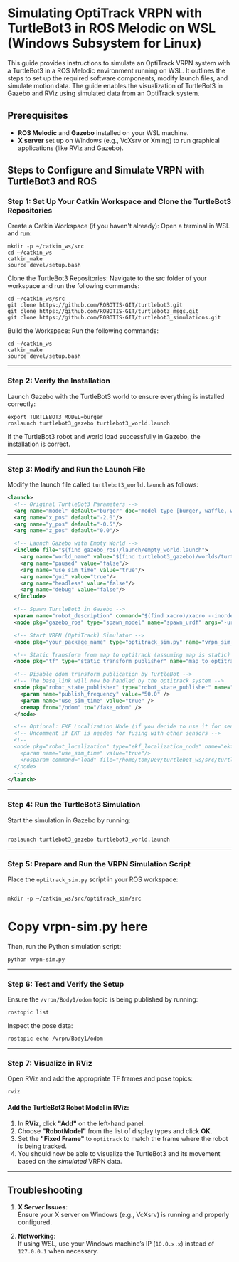 # Simulating OptiTrack VRPN with TurtleBot3 in ROS Melodic on WSL (Windows Subsystem for Linux)

This guide provides instructions to simulate an OptiTrack VRPN system with a TurtleBot3 in a ROS Melodic environment running on WSL. It outlines the steps to set up the required software components, modify launch files, and simulate motion data. The guide enables the visualization of TurtleBot3 in Gazebo and RViz using simulated data from an OptiTrack system.

## Prerequisites
- **ROS Melodic** and **Gazebo** installed on your WSL machine.
- **X server** set up on Windows (e.g., VcXsrv or Xming) to run graphical applications (like RViz and Gazebo).

## Steps to Configure and Simulate VRPN with TurtleBot3 and ROS

### Step 1: Set Up Your Catkin Workspace and Clone the TurtleBot3 Repositories

Create a Catkin Workspace (if you haven't already):
Open a terminal in WSL and run:
```
mkdir -p ~/catkin_ws/src
cd ~/catkin_ws
catkin_make
source devel/setup.bash
```
Clone the TurtleBot3 Repositories:
Navigate to the src folder of your workspace and run the following commands:
```
cd ~/catkin_ws/src
git clone https://github.com/ROBOTIS-GIT/turtlebot3.git
git clone https://github.com/ROBOTIS-GIT/turtlebot3_msgs.git
git clone https://github.com/ROBOTIS-GIT/turtlebot3_simulations.git
```
Build the Workspace:
Run the following commands:
```
cd ~/catkin_ws
catkin_make
source devel/setup.bash
```
---

### Step 2: Verify the Installation

Launch Gazebo with the TurtleBot3 world to ensure everything is installed correctly:
```
export TURTLEBOT3_MODEL=burger
roslaunch turtlebot3_gazebo turtlebot3_world.launch
```
If the TurtleBot3 robot and world load successfully in Gazebo, the installation is correct.

---

### Step 3: Modify and Run the Launch File

Modify the launch file called `turtlebot3_world.launch` as follows:

```xml
<launch>
  <!-- Original TurtleBot3 Parameters -->
  <arg name="model" default="burger" doc="model type [burger, waffle, waffle_pi]"/>  
  <arg name="x_pos" default="-2.0"/>
  <arg name="y_pos" default="-0.5"/>
  <arg name="z_pos" default="0.0"/>

  <!-- Launch Gazebo with Empty World -->
  <include file="$(find gazebo_ros)/launch/empty_world.launch">
    <arg name="world_name" value="$(find turtlebot3_gazebo)/worlds/turtlebot3_world.world"/>
    <arg name="paused" value="false"/>
    <arg name="use_sim_time" value="true"/>
    <arg name="gui" value="true"/>
    <arg name="headless" value="false"/>
    <arg name="debug" value="false"/>
  </include>

  <!-- Spawn TurtleBot3 in Gazebo -->
  <param name="robot_description" command="$(find xacro)/xacro --inorder $(find turtlebot3_description)/urdf/turtlebot3_$(arg model).urdf.xacro" />
  <node pkg="gazebo_ros" type="spawn_model" name="spawn_urdf" args="-urdf -model turtlebot3_$(arg model) -x $(arg x_pos) -y $(arg y_pos) -z $(arg z_pos) -param robot_description" />

  <!-- Start VRPN (OptiTrack) Simulator -->
  <node pkg="your_package_name" type="optitrack_sim.py" name="vrpn_sim_node" output="screen"/>

  <!-- Static Transform from map to optitrack (assuming map is static) -->
  <node pkg="tf" type="static_transform_publisher" name="map_to_optitrack" args="0 0 0 0 0 0 map optitrack 100" />

  <!-- Disable odom transform publication by TurtleBot -->
  <!-- The base_link will now be handled by the optitrack system -->
  <node pkg="robot_state_publisher" type="robot_state_publisher" name="robot_state_publisher" output="screen">
    <param name="publish_frequency" value="50.0" />
    <param name="use_sim_time" value="true" />
    <remap from="/odom" to="/fake_odom" />
  </node>

  <!-- Optional: EKF Localization Node (if you decide to use it for sensor fusion) -->
  <!-- Uncomment if EKF is needed for fusing with other sensors -->
  <!--
  <node pkg="robot_localization" type="ekf_localization_node" name="ekf_localization_node" output="screen">
    <param name="use_sim_time" value="true"/>
    <rosparam command="load" file="/home/tom/Dev/turtlebot_ws/src/turtlebot3/turtlebot3/config/turtlebot3_ekf.yaml"/>
  </node>
  -->
</launch>
```
---

### Step 4: Run the TurtleBot3 Simulation

Start the simulation in Gazebo by running:
```

roslaunch turtlebot3_gazebo turtlebot3_world.launch

```
---

### Step 5: Prepare and Run the VRPN Simulation Script

Place the `optitrack_sim.py` script in your ROS workspace:
```

mkdir -p ~/catkin_ws/src/optitrack_sim/src
```
# Copy vrpn-sim.py here

Then, run the Python simulation script:
```
python vrpn-sim.py
```
---

### Step 6: Test and Verify the Setup

Ensure the `/vrpn/Body1/odom` topic is being published by running:
```
rostopic list
```
Inspect the pose data:
```
rostopic echo /vrpn/Body1/odom
```
---

### Step 7: Visualize in RViz

Open RViz and add the appropriate TF frames and pose topics:
```
rviz
```
#### Add the TurtleBot3 Robot Model in RViz:

1. In **RViz**, click **"Add"** on the left-hand panel.
2. Choose **"RobotModel"** from the list of display types and click **OK**.
3. Set the **"Fixed Frame"** to `optitrack` to match the frame where the robot is being tracked.
4. You should now be able to visualize the TurtleBot3 and its movement based on the *simulated* VRPN data.

---

## Troubleshooting

1. **X Server Issues**:  
   Ensure your X server on Windows (e.g., VcXsrv) is running and properly configured.

2. **Networking**:  
   If using WSL, use your Windows machine’s IP (`10.0.x.x`) instead of `127.0.0.1` when necessary.
